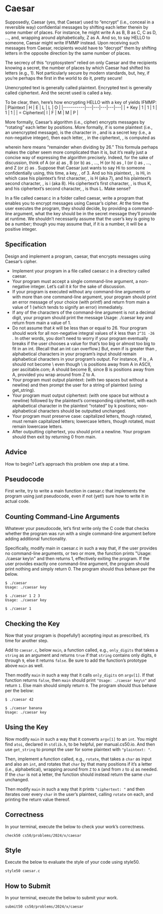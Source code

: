 # Caesar

Supposedly, Caesar (yes, that Caesar) used to “encrypt” (i.e., conceal in a reversible way) confidential messages by shifting each letter therein by some number of places. For instance, he might write A as B, B as C, C as D, …, and, wrapping around alphabetically, Z as A. And so, to say HELLO to someone, Caesar might write IFMMP instead. Upon receiving such messages from Caesar, recipients would have to “decrypt” them by shifting letters in the opposite direction by the same number of places.

The secrecy of this “cryptosystem” relied on only Caesar and the recipients knowing a secret, the number of places by which Caesar had shifted his letters (e.g., 1). Not particularly secure by modern standards, but, hey, if you’re perhaps the first in the world to do it, pretty secure!

Unencrypted text is generally called plaintext. Encrypted text is generally called ciphertext. And the secret used is called a key.

To be clear, then, here’s how encrypting HELLO with a key of
 yields IFMMP:
 | Plaintext | H | E | L | L | O |
|-----------|---|---|---|---|---|
| + Key     |  1 | 1 | 1 | 1 | 1  |
| = Ciphertext| I | F | M | M | P |

More formally, Caesar’s algorithm (i.e., cipher) encrypts messages by “rotating” each letter by
 positions. More formally, if
 is some plaintext (i.e., an unencrypted message),
 is the
 character in
, and
 is a secret key (i.e., a non-negative integer), then each letter,
, in the ciphertext,
, is computed as

wherein
 here means “remainder when dividing by 26.” This formula perhaps makes the cipher seem more complicated than it is, but it’s really just a concise way of expressing the algorithm precisely. Indeed, for the sake of discussion, think of A (or a) as
, B (or b) as
, …, H (or h) as
, I (or i) as
, …, and Z (or z) as
. Suppose that Caesar just wants to say Hi to someone confidentially using, this time, a key,
, of 3. And so his plaintext,
, is Hi, in which case his plaintext’s first character,
, is H (aka 7), and his plaintext’s second character,
, is i (aka 8). His ciphertext’s first character,
, is thus K, and his ciphertext’s second character,
, is thus L. Make sense?

In a file called caesar.c in a folder called caesar, write a program that enables you to encrypt messages using Caesar’s cipher. At the time the user executes the program, they should decide, by providing a command-line argument, what the key should be in the secret message they’ll provide at runtime. We shouldn’t necessarily assume that the user’s key is going to be a number; though you may assume that, if it is a number, it will be a positive integer.

## Specification
Design and implement a program, caesar, that encrypts messages using Caesar’s cipher.

- Implement your program in a file called caesar.c in a directory called caesar.
- Your program must accept a single command-line argument, a non-negative integer. Let’s call it _k_ for the sake of discussion.
- If your program is executed without any command-line arguments or with more than one command-line argument, your program should print an error message of your choice (with printf) and return from main a value of 1 (which tends to signify an error) immediately.
- If any of the characters of the command-line argument is not a decimal digit, your program should print the message Usage: ./caesar key and return from main a value of 1.
- Do not assume that _k_ will be less than or equal to 26. Your program should work for all non-negative integral values of _k_ less than ```2^31 -26 ```
. In other words, you don’t need to worry if your program eventually breaks if the user chooses a value for
 that’s too big or almost too big to fit in an int. (Recall that an int can overflow.) But, even if
 is greater than
, alphabetical characters in your program’s input should remain alphabetical characters in your program’s output. For instance, if
 is
, A should not become \ even though \ is
 positions away from A in ASCII, per asciitable.com; A should become B, since B is
 positions away from A, provided you wrap around from Z to A.
- Your program must output plaintext: (with two spaces but without a newline) and then prompt the user for a string of plaintext (using get_string).
- Your program must output ciphertext: (with one space but without a newline) followed by the plaintext’s corresponding ciphertext, with each alphabetical character in the plaintext “rotated” by k positions; non-alphabetical characters should be outputted unchanged.
- Your program must preserve case: capitalized letters, though rotated, must remain capitalized letters; lowercase letters, though rotated, must remain lowercase letters.
- After outputting ciphertext, you should print a newline. Your program should then exit by returning 0 from main.

## Advice
How to begin? Let’s approach this problem one step at a time.

## Pseudocode
First write, try to write a main function in caesar.c that implements the program using just pseudocode, even if not (yet!) sure how to write it in actual code.

## Counting Command-Line Arguments
Whatever your pseudocode, let’s first write only the C code that checks whether the program was run with a single command-line argument before adding additional functionality.

Specifically, modify main in caesar.c in such a way that, if the user provides no command-line arguments, or two or more, the function prints "Usage: ./caesar key\n" and then returns 1, effectively exiting the program. If the user provides exactly one command-line argument, the program should print nothing and simply return 0. The program should thus behave per the below.

```
$ ./caesar
Usage: ./caesar key
````
```
$ ./caesar 1 2 3
Usage: ./caesar key
````
```
$ ./caesar 1
````

## Checking the Key
Now that your program is (hopefully!) accepting input as prescribed, it’s time for another step.

Add to ```caesar.c```, below ```main```, a function called, e.g., ```only_digits``` that takes a ```string``` as an argument and returns ```true``` if that ```string``` contains only digits, ```0``` through ```9```, else it returns ```false```. Be sure to add the function’s prototype above ```main``` as well.

Then modify ```main``` in such a way that it calls ```only_digits``` on ```argv[1]```. If that function returns ```false```, then ```main``` should print ```"Usage: ./caesar key\n"``` and return ```1```. Else main should simply return ```0```. The program should thus behave per the below:
```
$ ./caesar 42
```
```
$ ./caesar banana
Usage: ./caesar key
````

## Using the Key
Now modify ```main``` in such a way that it converts ```argv[1]``` to an ```int```. You might find ```atoi```, declared in ```stdlib.h```, to be helpful, per manual.cs50.io. And then use ```get_string``` to prompt the user for some plaintext with ```"plaintext: "```.

Then, implement a function called, e.g., ```rotate```, that takes a ```char``` as input and also an ```int```, and rotates that ```char``` by that many positions if it’s a letter (i.e., alphabetical), wrapping around from ```Z``` to ```A``` (and from ```z``` to ```a```) as needed. If the ```char``` is not a letter, the function should instead return the same ```char``` unchanged.

Then modify ```main``` in such a way that it prints ```"ciphertext: "``` and then iterates over every ```char``` in the user’s plaintext, calling ```rotate``` on each, and printing the return value thereof.

## Correctness
In your terminal, execute the below to check your work’s correctness.

```
check50 cs50/problems/2024/x/caesar
```

## Style
Execute the below to evaluate the style of your code using style50.
```
style50 caesar.c
```
## How to Submit
In your terminal, execute the below to submit your work.
```
submit50 cs50/problems/2024/x/caesar
```
